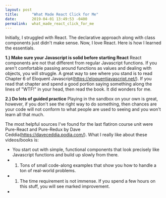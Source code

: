 ```yaml
---
layout: post
title:      "What Made React Click for Me"
date:       2019-04-01 13:49:53 -0400
permalink:  what_made_react_click_for_me
---
```



Initially, I struggled with React.  The declarative approach along with class components just didn't make sense.  Now, I love React.  Here is how I learned the essentials.  
 
**1.) Make sure your Javascript is solid before starting React**
React components are not that different from regular Javascript functions.  If you aren't comfortable passing around functions as values and dealing with objects, you will struggle.  A great way to see where you stand is to read Chapter 6 of Eloquent Javascript(https://eloquentjavascript.net/).  If you read that chapter and spend a good portion saying something along the lines of "WTF!" in your head, then read the book.  It did wonders for me.  

**2.) Do lots of guided practice**
Playing in the sandbox on your own is great, however, if you don't see the right way to do something, then chances are your code will not conform to what people are used to seeing and you won't learn all that much.

The most helpful sources I've found for the last flatiron course unit were Pure-React and Pure-Redux by Dave Ceddia(https://daveceddia.podia.com/).  What I really like about these videos/books is:
*  You start out with simple, functional components that look precisely like Javascript functions and build up slowly from there. 
* 1. Tons of small code-along examples that show you how to handle a ton of real-world problems.
* 1. The time requirement is not immense.  If you spend a few hours on this stuff, you will see marked improvement. 
* 




